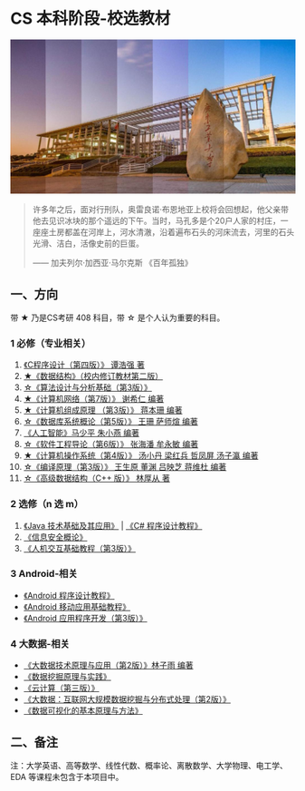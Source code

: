 # CS 本科阶段-校选教材

![](gdut.jpg)

> 许多年之后，面对行刑队，奥雷良诺·布恩地亚上校将会回想起，他父亲带他去见识冰块的那个遥远的下午。当时，马孔多是个20户人家的村庄，一座座土房都盖在河岸上，河水清澈，沿着遍布石头的河床流去，河里的石头光滑、洁白，活像史前的巨蛋。
> 
> —— 加夫列尔·加西亚·马尔克斯 《百年孤独》


## 一、方向

带 ★ 乃是CS考研 408 科目，带 ☆ 是个人认为重要的科目。

### 1 必修（专业相关）

1. [《C程序设计（第四版）》 谭浩强 著](C-CHENGXUSHEJI)
2. [★《数据结构》（校内修订教材第二版）](SHUJUJIEGOU)
3. [☆《算法设计与分析基础（第3版）》](SUANFASHEJIYUFENXIJICHU)
4. [★《计算机网络（第7版）》 谢希仁 编著](JISUANJIWANGLUO)
5. [★《计算机组成原理 （第3版）》 蒋本珊 编著](JISUANJIZUCHENGYUANLI)
6. [☆《数据库系统概论（第5版）》 王珊 萨师煊 编著](SHUJUKUXITONGGAILUN)
7. [《人工智能》马少平 朱小燕 编著](RENGONGZHINENG)
8. [☆《软件工程导论（第6版）》 张海潘 牟永敏 编著](RUANJIANGONGCHENGDAOLUN)
9. [★《计算机操作系统（第4版）》 汤小丹 梁红兵 哲凤屏 汤子瀛 编著](JISUANJICAOZUOXITONG)
10. [☆《编译原理（第3版）》 王生原 董渊 吕映芝 蒋维杜 编著](BIANYIYUANLI)
11. [☆《高级数据结构（C++ 版）》 林厚从 著](GAOJISHUJUJIEGOU)

### 2 选修（n 选 m）

1. [《Java 技术基础及其应用》](Java) | [《C# 程序设计教程》](C#)
2. [《信息安全概论》](XINXIANQUANGAILUN)
3. [《人机交互基础教程（第3版）》](RENJIJIAOHU)

### 3 Android-相关
- [《Android 程序设计教程》](Android-CHENGXUSHEJIJIAOCHENG)
- [《Android 移动应用基础教程》](Android-YIDONGYINGYONGJICHUJIAOCHENG)
- [《Android 应用程序开发（第3版）》](Android-YINGYONGCHENGXUKAIFA)

### 4 大数据-相关
- [《大数据技术原理与应用（第2版）》林子雨 编著](BigData-DASHUJU)
- [《数据挖掘原理与实践》](BigData-SHUJUWAJUE)
- [《云计算（第三版）》](BigData-YUNJISUAN)
- [《大数据：互联网大规模数据挖掘与分布式处理（第2版）》](BigData-SHISHIDASHUJU)
- [《数据可视化的基本原理与方法》](BigData-SHUJUKESHIHUA)

## 二、备注
注：大学英语、高等数学、线性代数、概率论、离散数学、大学物理、电工学、EDA 等课程未包含于本项目中。